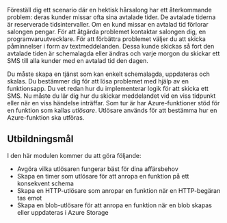 Föreställ dig ett scenario där en hektisk hårsalong har ett återkommande problem: deras kunder missar ofta sina avtalade tider. De avtalade tiderna är reserverade tidsintervaller. Om en kund missar en avtalad tid förlorar salongen pengar. För att åtgärda problemet kontaktar salongen dig, en programvaruutvecklare. För att förbättra problemet väljer du att skicka påminnelser i form av textmeddelanden. Dessa kunde skickas så fort den avtalade tiden är schemalagda eller ändras och varje morgon du skickar ett SMS till alla kunder med en avtalad tid den dagen.

Du måste skapa en tjänst som kan enkelt schemalagda, uppdateras och skalas. Du bestämmer dig för att lösa problemet med hjälp av en funktionsapp. Du vet redan hur du implementerar logik för att skicka ett SMS. Nu måste du lär dig hur du skickar meddelandet vid en viss tidpunkt eller när en viss händelse inträffar. Som tur är har Azure-funktioner stöd för en funktion som kallas _utlösare_. Utlösare används för att bestämma hur en Azure-funktion ska utföras.

## <a name="learning-objectives"></a>Utbildningsmål

I den här modulen kommer du att göra följande:
- Avgöra vilka utlösaren fungerar bäst för dina affärsbehov
- Skapa en timer som utlösare för att anropa en funktion på ett konsekvent schema
- Skapa en HTTP-utlösare som anropar en funktion när en HTTP-begäran tas emot
- Skapa en blob-utlösare för att anropa en funktion när en blob skapas eller uppdateras i Azure Storage